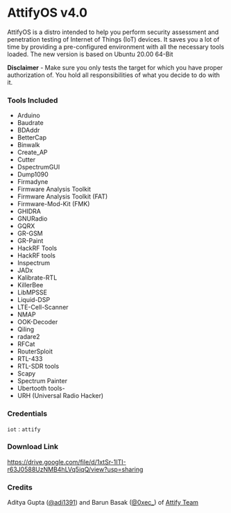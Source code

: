 # AttifyOS v4.0

AttifyOS is a distro intended to help you perform security assessment and penetration testing of Internet of Things (IoT) devices. It saves you a lot of time by providing a pre-configured environment with all the necessary tools loaded. The new version is based on Ubuntu 20.00 64-Bit

**Disclaimer** - Make sure you only tests the target for which you have proper authorization of. You hold all responsibilities of what you decide to do with it. 


### Tools Included 

- Arduino
- Baudrate
- BDAddr
- BetterCap
- Binwalk
- Create_AP
- Cutter
- DspectrumGUI
- Dump1090
- Firmadyne
- Firmware Analysis Toolkit
- Firmware Analysis Toolkit (FAT)
- Firmware-Mod-Kit (FMK)
- GHIDRA
- GNURadio
- GQRX
- GR-GSM
- GR-Paint
- HackRF Tools
- HackRF tools
- Inspectrum
- JADx
- Kalibrate-RTL
- KillerBee
- LibMPSSE
- Liquid-DSP
- LTE-Cell-Scanner
- NMAP
- OOK-Decoder
- Qiling
- radare2
- RFCat
- RouterSploit
- RTL-433
- RTL-SDR tools
- Scapy
- Spectrum Painter
- Ubertooth tools-
- URH (Universal Radio Hacker)

### Credentials 

`iot` : `attify` 


### Download Link

https://drive.google.com/file/d/1xtSr-1ITI-r63J0588UzNMB4hLVq5iqQ/view?usp=sharing


### Credits 

Aditya Gupta ([@adi1391](https://twitter.com/adi1391 "@adi1391")) and Barun Basak ([@0xec_](https://twitter.com/0xec_ "@0xec_")) of [Attify Team](https://attify-store.com)
